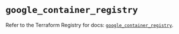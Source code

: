 # `google_container_registry`

Refer to the Terraform Registry for docs: [`google_container_registry`](https://registry.terraform.io/providers/hashicorp/google-beta/5.27.0/docs/resources/google_container_registry).
